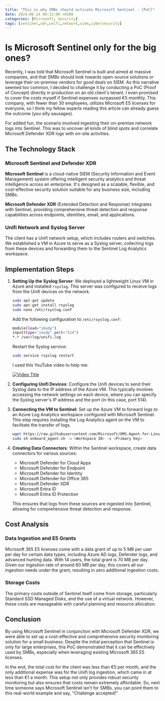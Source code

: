 ```yaml
---
title: "This is why SMBs should activate Microsoft Sentinel - [PoC]"
date: 2024-06-24 00:31:00 +0100
categories: [Microsoft, Security] 
tags: [sentinel,xdr,unifi,network,siem,cybersecurity]
---
```


# Is Microsoft Sentinel only for the big ones?

Recently, I was told that Microsoft Sentinel is built and aimed at massive companies, and that SMBs should look towards open-source solutions or leverage their on-premise vendors for good deals on SIEM. As this narrative seemed too common, I decided to challenge it by conducting a PoC (Proof of Concept) directly in production on an old client's tenant. I even promised to cover the costs myself if Sentinel expenses surpassed €5 monthly. This company, with fewer than 30 employees, utilizes Microsoft E5 licenses for everyone, so I think my fellow experts reading this article can already guess the outcome (you silly sausages).

For added fun, the scenario involved ingesting their on-premise network logs into Sentinel. This was to uncover all kinds of blind spots and correlate Microsoft Defender XDR logs with on-site activities.

## The Technology Stack

### Microsoft Sentinel and Defender XDR

**Microsoft Sentinel** is a cloud-native SIEM (Security Information and Event Management) system offering intelligent security analytics and threat intelligence across an enterprise. It's designed as a scalable, flexible, and cost-effective security solution suitable for any business size, including SMBs.

**Microsoft Defender XDR** (Extended Detection and Response) integrates with Sentinel, providing comprehensive threat detection and response capabilities across endpoints, identities, email, and applications.

### Unifi Network and Syslog Server

The client has a Unifi network setup, which includes routers and switches. We established a VM in Azure to serve as a Syslog server, collecting logs from these devices and forwarding them to the Sentinel Log Analytics workspace.

## Implementation Steps

1. **Setting Up the Syslog Server**: 
   We deployed a lightweight Linux VM in Azure and installed `rsyslog`. This server was configured to receive logs from the Unifi devices on the network.

    ```bash
   sudo apt-get update
   sudo apt-get install rsyslog
   sudo nano /etc/rsyslog.conf
    ```

    Add the following configuration to `/etc/rsyslog.conf`:
    ```bash
   module(load="imudp")
   input(type="imudp" port="514")
   *.* /var/log/unifi.log
    ```
   
   Restart the Syslog service:
    ```bash
   sudo service rsyslog restart
    ```

    I used this YouTube video to help me:

    [![Video Title](https://img.youtube.com/vi/V_iWTcAOQb4/0.jpg)](https://www.youtube.com/watch?v=V_iWTcAOQb4 "Microsoft Sentinel & Unifi")


2. **Configuring Unifi Devices**:
   Configure the Unifi devices to send their Syslog data to the IP address of the Azure VM. This typically involves accessing the network settings on each device, where you can specify the Syslog server's IP address and the port (in this case, port 514).

3. **Connecting the VM to Sentinel**:
   Set up the Azure VM to forward logs to an Azure Log Analytics workspace configured with Microsoft Sentinel. This step requires installing the Log Analytics agent on the VM to facilitate the transfer of logs.

   ```bash
   wget https://raw.githubusercontent.com/Microsoft/OMS-Agent-for-Linux/master/installer/scripts/onboard_agent.sh
   sudo sh onboard_agent.sh -w <Workspace ID> -s <Primary Key>
   ```

4. **Creating Data Connectors**:
   Within the Sentinel workspace, create data connectors for various sources:
   - Microsoft Defender for Cloud Apps
   - Microsoft Defender for Endpoint
   - Microsoft Defender for Identity
   - Microsoft Defender for Office 365
   - Microsoft Defender XDR
   - Microsoft Entra ID
   - Microsoft Entra ID Protection

   This ensures that logs from these sources are ingested into Sentinel, allowing for comprehensive threat detection and response.

## Cost Analysis

### Data Ingestion and E5 Grants
Microsoft 365 E5 licenses come with a data grant of up to 5 MB per user per day for certain data types, including Azure AD logs, Defender logs, and advanced hunting data. With 14 users, the total grant is 70 MB per day. Given our ingestion rate of around 60 MB per day, this covers all our ingestion needs under the grant, resulting in zero additional ingestion costs.

### Storage Costs
The primary costs outside of Sentinel itself come from storage, particularly Standard SSD Managed Disks, and the use of a virtual network. However, these costs are manageable with careful planning and resource allocation.

## Conclusion

By using Microsoft Sentinel in conjunction with Microsoft Defender XDR, we were able to set up a cost-effective and comprehensive security monitoring solution for a small business. Despite the initial perception that Sentinel is only for large enterprises, this PoC demonstrated that it can be effectively used by SMBs, especially when leveraging existing Microsoft 365 E5 licenses.

In the end, the total cost for the client was less than €5 per month, and the only additional expense was for the Unifi log ingestion, which came in at less than €1 a month. This setup not only provides robust security monitoring but also ensures that costs remain extremely affordable. So, next time someone says Microsoft Sentinel isn't for SMBs, you can point them to this real-world example and say, "Challenge accepted!"

